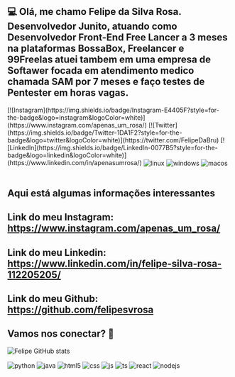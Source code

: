 ## 💻 Olá, me chamo Felipe da Silva Rosa. Desenvolvedor Junito, atuando como Desenvolvedor Front-End Free Lancer a 3 meses na plataformas BossaBox, Freelancer e 99Freelas atuei tambem em uma empresa de Softawer focada em atendimento medico chamada SAM por 7 meses e faço testes de Pentester em horas vagas.

<div style="display: inline_block">
  [![Instagram](https://img.shields.io/badge/Instagram-E4405F?style=for-the-badge&logo=instagram&logoColor=white)](https://www.instagram.com/apenas_um_rosa/)
  [![Twitter](https://img.shields.io/badge/Twitter-1DA1F2?style=for-the-badge&logo=twitter&logoColor=white)](https://twitter.com/FelipeDaBru)
  [![Linkedln](https://img.shields.io/badge/LinkedIn-0077B5?style=for-the-badge&logo=linkedin&logoColor=white)](https://www.linkedin.com/in/apenasumrosa/)
  <img align="center" alt="linux" src="https://img.shields.io/badge/Linux-FCC624?style=for-the-badge&logo=linux&logoColor=black" />
  <img align="center" alt="windows" src="https://img.shields.io/badge/Windows-0078D6?style=for-the-badge&logo=windows&logoColor=white" />
  <img align="center" alt="macos" src="https://img.shields.io/badge/mac%20os-000000?style=for-the-badge&logo=apple&logoColor=white" />
</div><br/>

## Aqui está algumas informações interessantes

## Link do meu Instagram: https://www.instagram.com/apenas_um_rosa/

## Link do meu Linkedin: https://www.linkedin.com/in/felipe-silva-rosa-112205205/

## Link do meu Github: https://github.com/felipesvrosa

## Vamos nos conectar? 👋

![Felipe GitHub stats](https://github-readme-stats.vercel.app/api?username=felipesvrosa&show_icons=true&theme=tokyonight)

<div style="display: inline_block">
  <img align="center" alt="python" src="https://img.shields.io/badge/Python-14354C?style=for-the-badge&logo=python&logoColor=white" />
  <img align="center" alt="java" src="https://img.shields.io/badge/Java-ED8B00?style=for-the-badge&logo=java&logoColor=white" />
  <img align="center" alt="html5" src="https://img.shields.io/badge/HTML5-E34F26?style=for-the-badge&logo=html5&logoColor=white" />
  <img align="center" alt="css" src="https://img.shields.io/badge/CSS3-1572B6?style=for-the-badge&logo=css3&logoColor=white" />
  <img align="center" alt="js" src="https://img.shields.io/badge/JavaScript-F7DF1E?style=for-the-badge&logo=javascript&logoColor=black" />
  <img align="center" alt="ts" src="https://img.shields.io/badge/TypeScript-007ACC?style=for-the-badge&logo=typescript&logoColor=white" />
  <img align="center" alt="react" src="https://img.shields.io/badge/React-20232A?style=for-the-badge&logo=react&logoColor=61DAFB" />
  <img align="center" alt="nodejs" src="https://img.shields.io/badge/Node.js-43853D?style=for-the-badge&logo=node.js&logoColor=white" />
</div><br/>
